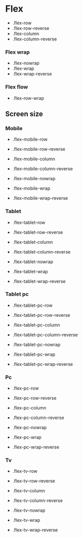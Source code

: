 # Flex

- .flex-row
- .flex-row-reverse
- .flex-column
- .flex-column-reverse

### Flex wrap

- .flex-nowrap
- .flex-wrap
- .flex-wrap-reverse

### Flex flow

- .flex-row-wrap

## Screen size

### Mobile

- .flex-mobile-row
- .flex-mobile-row-reverse
- .flex-mobile-column
- .flex-mobile-column-reverse

- .flex-mobile-nowrap
- .flex-mobile-wrap
- .flex-mobile-wrap-reverse

### Tablet

- .flex-tablet-row
- .flex-tablet-row-reverse
- .flex-tablet-column
- .flex-tablet-column-reverse

- .flex-tablet-nowrap
- .flex-tablet-wrap
- .flex-tablet-wrap-reverse

### Tablet pc

- .flex-tablet-pc-row
- .flex-tablet-pc-row-reverse
- .flex-tablet-pc-column
- .flex-tablet-pc-column-reverse

- .flex-tablet-pc-nowrap
- .flex-tablet-pc-wrap
- .flex-tablet-pc-wrap-reverse

### Pc

- .flex-pc-row
- .flex-pc-row-reverse
- .flex-pc-column
- .flex-pc-column-reverse

- .flex-pc-nowrap
- .flex-pc-wrap
- .flex-pc-wrap-reverse

### Tv

- .flex-tv-row
- .flex-tv-row-reverse
- .flex-tv-column
- .flex-tv-column-reverse

- .flex-tv-nowrap
- .flex-tv-wrap
- .flex-tv-wrap-reverse
